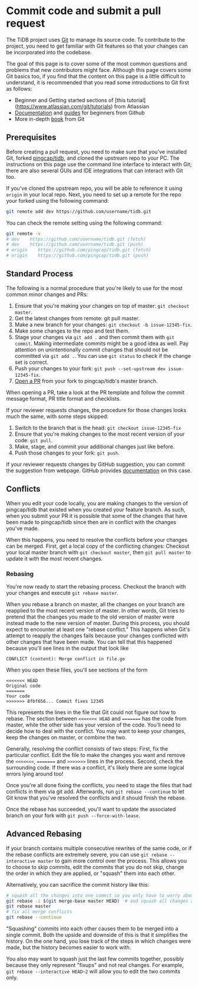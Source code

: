 # Commit code and submit a pull request

The TiDB project uses [Git](https://git-scm.com/) to manage its source code. To contribute to the project, you need to get familiar with Git features so that your changes can be incorporated into the codebase.

The goal of this page is to cover some of the most common questions and problems that new contributors might face. Although this page covers some Git basics too, if you find that the content on this page is a little difficult to understand, it is recommended that you read some introductions to Git first as follows: 

- Beginner and Getting started sections of [this tutorial] (https://www.atlassian.com/git/tutorials) from Atlassian 
- [Documentation](https://docs.github.com/en/github/getting-started-with-github/set-up-git) and [guides](https://guides.github.com/introduction/git-handbook/) for beginners from Github
- More in-depth [book](https://git-scm.com/book/en/v2/) from Git

## Prerequisites

Before creating a pull request, you need to make sure that you've installed Git, forked [pingcap/tidb](https://github.com/pingcap/tidb), and cloned the upstream repo to your PC. The instructions on this page use the command line interface to interact with Git; there are also several GUIs and IDE integrations that can interact with Git too.

If you've cloned the upstream repo, you will be able to reference it using `origin` in your local repo. Next, you need to set up a remote for the repo your forked using the following command:

```bash
git remote add dev https://github.com/username/tidb.git
```

You can check the remote setting using the following command:

```bash
git remote -v
# dev    https://github.com/username/tidb.git (fetch)
# dev    https://github.com/username/tidb.git (push)
# origin    https://github.com/pingcap/tidb.git (fetch)
# origin    https://github.com/pingcap/tidb.git (push)
```

## Standard Process

The following is a normal procedure that you're likely to use for the most common minor changes and PRs:

1. Ensure that you're making your changes on top of master: `git checkout master`.
2. Get the latest changes from remote: git pull master.
3. Make a new branch for your changes: `git checkout -b issue-12345-fix`.
4. Make some changes to the repo and test them.
5. Stage your changes via `git add .` and then commit them with `git commit`. Making intermediate commits might be a good idea as well. Pay attention on unintentionally commit changes that should not be committed via `git add .`. You can use `git status` to check if the change set is correct.
6. Push your changes to your fork: `git push --set-upstream dev issue-12345-fix`.
7. [Open a PR](https://guides.github.com/activities/forking/#making-a-pull-request) from your fork to pingcap/tidb's master branch.

When opening a PR, take a look at the PR template and follow the commit message format, PR title format and checklists.

If your reviewer requests changes, the procedure for those changes looks much the same, with some steps skipped:

1. Switch to the branch that is the head: `git checkout issue-12345-fix`
2. Ensure that you're making changes to the most recent version of your code: `git pull`.
3. Make, stage, and commit your additional changes just like before.
4. Push those changes to your fork: `git push`.

If your reviewer requests changes by GitHub suggestion, you can commit the suggestion from webpage. GitHub provides [documentation](https://docs.github.com/en/github/collaborating-with-issues-and-pull-requests/reviewing-changes-in-pull-requests/incorporating-feedback-in-your-pull-request#applying-suggested-changes) on this case.

## Conflicts

When you edit your code locally, you are making changes to the version of pingcap/tidb that existed when you created your feature branch. As such, when you submit your PR it is possible that some of the changes that have been made to pingcap/tidb since then are in conflict with the changes you've made.

When this happens, you need to resolve the conflicts before your changes can be merged. First, get a local copy of the conflicting changes: Checkout your local master branch with `git checkout master`, then `git pull master` to update it with the most recent changes.

### Rebasing

You're now ready to start the rebasing process. Checkout the branch with your changes and execute `git rebase master`.

When you rebase a branch on master, all the changes on your branch are reapplied to the most recent version of master. In other words, Git tries to pretend that the changes you made to the old version of master were instead made to the new version of master. During this process, you should expect to encounter at least one "rebase conflict." This happens when Git's attempt to reapply the changes fails because your changes conflicted with other changes that have been made. You can tell that this happened because you'll see lines in the output that look like

```
CONFLICT (content): Merge conflict in file.go
```

When you open these files, you'll see sections of the form

```
<<<<<<< HEAD
Original code
=======
Your code
>>>>>>> 8fbf656... Commit fixes 12345
```

This represents the lines in the file that Git could not figure out how to rebase. The section between `<<<<<<< HEAD` and `=======` has the code from master, while the other side has your version of the code. You'll need to decide how to deal with the conflict. You may want to keep your changes, keep the changes on master, or combine the two.

Generally, resolving the conflict consists of two steps: First, fix the particular conflict. Edit the file to make the changes you want and remove the `<<<<<<<`, `=======` and `>>>>>>>` lines in the process. Second, check the surrounding code. If there was a conflict, it's likely there are some logical errors lying around too!

Once you're all done fixing the conflicts, you need to stage the files that had conflicts in them via git add. Afterwards, run `git rebase --continue` to let Git know that you've resolved the conflicts and it should finish the rebase.

Once the rebase has succeeded, you'll want to update the associated branch on your fork with `git push --force-with-lease`.

## Advanced Rebasing

If your branch contains multiple consecutive rewrites of the same code, or if the rebase conflicts are extremely severe, you can use `git rebase --interactive master` to gain more control over the process. This allows you to choose to skip commits, edit the commits that you do not skip, change the order in which they are applied, or "squash" them into each other.

Alternatively, you can sacrifice the commit history like this:

```bash
# squash all the changes into one commit so you only have to worry about conflicts once
git rebase -i $(git merge-base master HEAD)  # and squash all changes along the way
git rebase master
# fix all merge conflicts
git rebase --continue
```

"Squashing" commits into each other causes them to be merged into a single commit. Both the upside and downside of this is that it simplifies the history. On the one hand, you lose track of the steps in which changes were made, but the history becomes easier to work with.

You also may want to squash just the last few commits together, possibly because they only represent "fixups" and not real changes. For example, `git rebase --interactive HEAD~2` will allow you to edit the two commits only.
